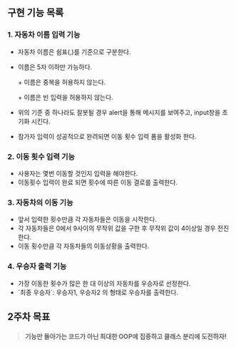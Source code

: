 ## 구현 기능 목록



### 1. 자동차 이름 입력 기능

- 자동차 이름은 쉼표(,)를 기준으로 구분한다.

- 이름은 5자 이하만 가능하다.

  \+ 이름은 중복을 허용하지 않는다.

  \+ 이름은 빈 입력을 허용하지 않는다.

- 위의 기준 중 하나라도 잘봇될 경우 alert을 통해 메시지를 보여주고, input창을 초기화 시킨다.
- 참가자 입력이 성공적으로 완려되면 이동 횟수 입력 폼을 활성화 한다.



### 2. 이동 횟수 입력 기능

- 사용자는 몇번 이동할 것인지 입력을 해야한다.
- 이동횟수 입력이 완료 되면 횟수에 따른 이동 결로를 출력한다.



### 3. 자동차의 이동 기능

- 앞서 입력한 횟수만큼 각 자동차들은 이동을 시작한다.
- 각 자동차들은 0에서 9사이의 무작위 값을 구한 후 무작위 값이 4이상일 경우 전진한다.
- 이동 횟수만큼 각 자동차들의 이동상황을 출력한다.



### 4. 우승자 출력 기능

- 가장 이동한 횟수가 많은 한 대 이상의 자동차를 우승자로 선정한다.
- \`최종 우승자`: 우승자1, 우승자2   의  형태로 우승자를 출력한다.





## 2주차 목표



> ####  기능만 돌아가는 코드가 아닌 최대한 OOP에 집중하고 클래스 분리에 도전하자!
